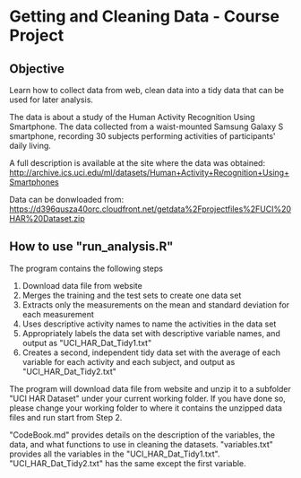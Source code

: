 

Getting and Cleaning Data - Course Project
===========================================

Objective
-------------
Learn how to collect data from web, clean data into a tidy data that can be used for later analysis. 

The data is about a study of the Human Activity Recognition Using Smartphone. The data collected from a waist-mounted Samsung Galaxy S smartphone, recording 30 subjects performing activities of participants' daily living.

A full description is available at the site where the data was obtained:
http://archive.ics.uci.edu/ml/datasets/Human+Activity+Recognition+Using+Smartphones

Data can be donwloaded from:                                             
https://d396qusza40orc.cloudfront.net/getdata%2Fprojectfiles%2FUCI%20HAR%20Dataset.zip 



How to use "run_analysis.R"
--------------------------------

The program contains the following steps

1. Download data file from website
2. Merges the training and the test sets to create one data set 
3. Extracts only the measurements on the mean and standard deviation for each measurement
4. Uses descriptive activity names to name the activities in the data set
5. Appropriately labels the data set with descriptive variable names, and output as "UCI_HAR_Dat_Tidy1.txt"
6. Creates a second, independent tidy data set with the average of each variable for each activity and each subject, and output as "UCI_HAR_Dat_Tidy2.txt"

The program will download data file from website and unzip it to a subfolder "UCI HAR Dataset" under your current working     folder. If you have done so, please change your working folder to where it contains the unzipped data files and run start from Step 2.


"CodeBook.md" provides details on the description of the variables, the data, and what functions to use in cleaning the datasets.
"variables.txt" provides all the variables in the "UCI_HAR_Dat_Tidy1.txt". "UCI_HAR_Dat_Tidy2.txt" has the same except the first variable.
